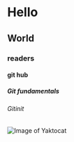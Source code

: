 # Hello
## World
### readers 
#### git hub 
##### Git fundamentals
###### Gitinit 
![Image of Yaktocat](https://octodex.github.com/images/yaktocat.png)
